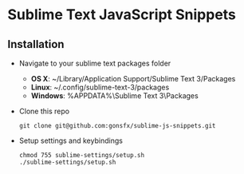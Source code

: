 Sublime Text JavaScript Snippets
================================

## Installation

- Navigate to your sublime text packages folder

  - **OS X**: ~/Library/Application Support/Sublime Text 3/Packages
  - **Linux**: ~/.config/sublime-text-3/packages
  - **Windows**: %APPDATA%\Sublime Text 3\Packages

- Clone this repo

  ```
  git clone git@github.com:gonsfx/sublime-js-snippets.git
  ```

- Setup settings and keybindings

  ```
  chmod 755 sublime-settings/setup.sh
  ./sublime-settings/setup.sh
  ```
